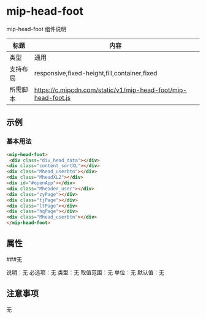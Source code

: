 # mip-head-foot

mip-head-foot 组件说明

标题|内容
----|----
类型|通用
支持布局|responsive,fixed-height,fill,container,fixed
所需脚本|https://c.mipcdn.com/static/v1/mip-head-foot/mip-head-foot.js

## 示例

### 基本用法
```html
<mip-head-foot>
 <div class="div_head_data"></div>
<div class="content_sortXL"></div>
<div class="Mhead_userbtn"></div>
<div class="MheadXL2"></div>
<div id="#openApp"></div>
<div class="Mheader_user"></div>
<div class="zyPage"></div>
<div class="tjPage"></div>
<div class="ltPage"></div>
<div class="hqPage"></div>
<div class="Mhead_userbtn"></div>
</mip-head-foot>
```

## 属性

###无

说明：无
必选项：无
类型：无
取值范围：无
单位：无
默认值：无

## 注意事项
无
